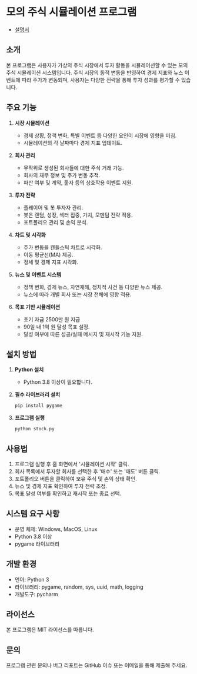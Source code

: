 # 모의 주식 시뮬레이션 프로그램

- [설명서](./instruction.md)

## 소개
본 프로그램은 사용자가 가상의 주식 시장에서 투자 활동을 시뮬레이션할 수 있는 모의 주식 시뮬레이션 시스템입니다. 주식 시장의 동적 변동을 반영하여 경제 지표와 뉴스 이벤트에 따라 주가가 변동되며, 사용자는 다양한 전략을 통해 투자 성과를 평가할 수 있습니다.

## 주요 기능
1. **시장 시뮬레이션**
   - 경제 상황, 정책 변화, 특별 이벤트 등 다양한 요인이 시장에 영향을 미침.
   - 시뮬레이션의 각 날짜마다 경제 지표 업데이트.

2. **회사 관리**
   - 무작위로 생성된 회사들에 대한 주식 거래 가능.
   - 회사의 재무 정보 및 주가 변동 추적.
   - 파산 여부 및 계약, 퉅자 등의 상호작용 이벤트 지원.

3. **투자 전략**
   - 플레이어 및 봇 투자자 관리.
   - 봇은 랜덤, 성장, 섹터 집중, 가치, 모멘텀 전략 적용.
   - 포트폴리오 관리 및 손익 분석.

4. **차트 및 시각화**
   - 주가 변동을 캔들스틱 차트로 시각화.
   - 이동 평균선(MA) 제공.
   - 정세 및 경제 지표 시각화.

5. **뉴스 및 이벤트 시스템**
   - 정책 변화, 경제 뉴스, 자연재해, 정치적 사건 등 다양한 뉴스 제공.
   - 뉴스에 따라 개별 회사 또는 시장 전체에 영향 적용.

6. **목표 기반 시뮬레이션**
   - 초기 자금 2500만 원 지급
   - 90일 내 1억 원 달성 목표 설정.
   - 달성 여부에 따른 성공/실패 메시지 및 재시작 기능 지원.

## 설치 방법
1. **Python 설치**
   - Python 3.8 이상이 필요합니다.

2. **필수 라이브러리 설치**
   ```bash
   pip install pygame
   ```

3. **프로그램 실행**
   ```bash
   python stock.py
   ```

## 사용법
1. 프로그램 실행 후 홈 화면에서 '시뮬레이션 시작' 클릭.
2. 회사 목록에서 투자할 회사를 선택한 후 '매수' 또는 '매도' 버튼 클릭.
3. 포트폴리오 버튼을 클릭하여 보유 주식 및 손익 상태 확인.
4. 뉴스 및 경제 지표 확인하여 투자 전략 조정.
5. 목표 달성 여부를 확인하고 재시작 또는 종료 선택.

## 시스템 요구 사항
- 운영 체제: Windows, MacOS, Linux
- Python 3.8 이상
- pygame 라이브러리

## 개발 환경
- 언어: Python 3
- 라이브러리: pygame, random, sys, uuid, math, logging
- 개발도구: pycharm

## 라이선스
본 프로그램은 MIT 라이선스를 따릅니다.

## 문의
프로그램 관련 문의나 버그 리포트는 GitHub 이슈 또는 이메일을 통해 제출해 주세요.

